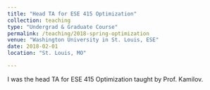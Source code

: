 ```yaml
---
title: "Head TA for ESE 415 Optimization"
collection: teaching
type: "Undergrad & Graduate Course"
permalink: /teaching/2018-spring-optimization
venue: "Washington University in St. Louis, ESE"
date: 2018-02-01
location: "St. Louis, MO"

---
```


I was the head TA for ESE 415 Optimization taught by Prof. Kamilov. 
